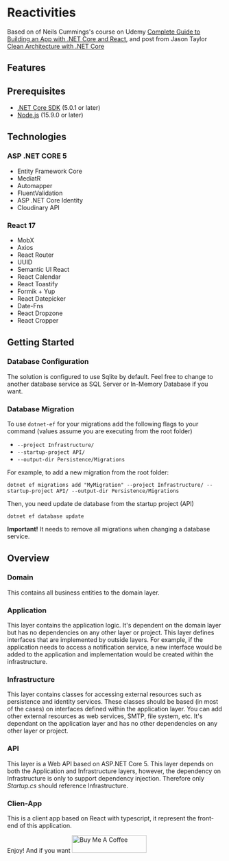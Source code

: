 # Reactivities
Based on of Neils Cummings's course on Udemy [Complete Guide to Building an App with .NET Core and React](https://www.udemy.com/course/complete-guide-to-building-an-app-with-net-core-and-react/), and post from Jason Taylor [Clean Architecture with .NET Core](https://jasontaylor.dev/clean-architecture-getting-started/)

## Features

## Prerequisites
* [.NET Core SDK](https://dotnet.microsoft.com/download) (5.0.1 or later)
* [Node.js](https://nodejs.org/en/download/current/) (15.9.0 or later)

## Technologies

### ASP .NET CORE 5
* Entity Framework Core
* MediatR
* Automapper
* FluentValidation
* ASP .NET Core Identity
* Cloudinary API

### React 17
* MobX
* Axios
* React Router
* UUID
* Semantic UI React
* React Calendar
* React Toastify
* Formik + Yup
* React Datepicker
* Date-Fns
* React Dropzone
* React Cropper

## Getting Started

### Database Configuration

The solution is configured to use Sqlite by default. Feel free to change to another database service as SQL Server or In-Memory Database if you want.

### Database Migration

To use `dotnet-ef` for your migrations add the following flags to your command (values assume you are executing from the root folder)

* `--project Infrastructure/`
* `--startup-project API/`
* `--output-dir Persistence/Migrations`

For example, to add a new migration from the root folder:

 `dotnet ef migrations add "MyMigration" --project Infrastructure/ --startup-project API/ --output-dir Persistence/Migrations`

 Then, you need update de database from the startup project (API)
 
 `dotnet ef database update`

 **Important!** It needs to remove all migrations when changing a database service.

## Overview

### Domain

This contains all business entities to the domain layer. 

### Application

This layer contains the application logic. It's dependent on the domain layer but has no dependencies on any other layer or project. This layer defines interfaces that are implemented by outside layers. For example, if the application needs to access a notification service, a new interface would be added to the application and implementation would be created within the infrastructure.

### Infrastructure

This layer contains classes for accessing external resources such as persistence and identity services. These classes should be based (in most of the cases) on interfaces defined within the application layer. You can add other external resources as web services, SMTP, file system, etc. It's dependant on the application layer and has no other dependencies on any other layer or project.

### API

This layer is a Web API based on ASP.NET Core 5. This layer depends on both the Application and Infrastructure layers, however, the dependency on Infrastructure is only to support dependency injection. Therefore only *Startup.cs* should reference Infrastructure.

### Clien-App

This is a client app based on React with typescript, it represent the front-end of this application.

Enjoy!
And if you want 
<a href="https://www.buymeacoffee.com/dealvarado" target="_blank"><img src="https://cdn.buymeacoffee.com/buttons/default-orange.png" alt="Buy Me A Coffee" height="41" width="174"></a>